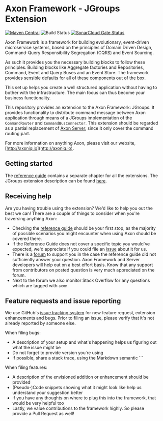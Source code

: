 # Axon Framework - JGroups Extension
[![Maven Central](https://maven-badges.herokuapp.com/maven-central/org.axonframework.extensions.jgroups/axon-jgroups/badge.svg)](https://maven-badges.herokuapp.com/maven-central/org.axonframework.extensions.jgroups/axon-jgroups/)
![Build Status](https://github.com/AxonFramework/extension-jgroups/workflows/JGroups%20Extension/badge.svg?branch=master)
[![SonarCloud Gate Status](https://sonarcloud.io/api/project_badges/measure?project=AxonFramework_extension-jgroups&metric=alert_status)](https://sonarcloud.io/dashboard?id=AxonFramework_extension-jgroups)

Axon Framework is a framework for building evolutionary, event-driven microservice systems,
 based on the principles of Domain Driven Design, Command-Query Responsibility Segregation (CQRS) and Event Sourcing.

As such it provides you the necessary building blocks to follow these principles. 
Building blocks like Aggregate factories and Repositories, Command, Event and Query Buses and an Event Store.
The framework provides sensible defaults for all of these components out of the box.

This set up helps you create a well structured application without having to bother with the infrastructure.
The main focus can thus become your business functionality.

This repository provides an extension to the Axon Framework: JGroups.
It provides functionality to distribute command message between Axon application through means of a JGroups 
 implementation of the `CommandRouter` and `CommandBusConnector`.
This extension should be regarded as a partial replacement of [Axon Server](https://axoniq.io/product-overview/axon-server),
 since it only cover the command routing part.
  
For more information on anything Axon, please visit our website, [http://axoniq.io](http://axoniq.io).

## Getting started

The [reference guide](https://docs.axoniq.io) contains a separate chapter for all the extensions.
The JGroups extension description can be found [here](https://docs.axoniq.io/reference-guide/extensions/jgroups).

## Receiving help

Are you having trouble using the extension? 
We'd like to help you out the best we can!
There are a couple of things to consider when you're traversing anything Axon:

* Checking the [reference guide](https://docs.axoniq.io/reference-guide/extensions/jgroups) should be your first stop,
 as the majority of possible scenarios you might encounter when using Axon should be covered there.
* If the Reference Guide does not cover a specific topic you would've expected,
 we'd appreciate if you could file an [issue](https://github.com/AxonIQ/reference-guide/issues) about it for us. 
* There is a [forum](https://discuss.axoniq.io/) to support you in the case the reference guide did not sufficiently answer your question.
Axon Framework and Server developers will help out on a best effort basis.
Know that any support from contributors on posted question is very much appreciated on the forum.
* Next to the forum we also monitor Stack Overflow for any questions which are tagged with `axon`.

## Feature requests and issue reporting

We use GitHub's [issue tracking system](https://github.com/AxonFramework/extension-jgroups/issues) for new feature 
request, extension enhancements and bugs. 
Prior to filing an issue, please verify that it's not already reported by someone else.

When filing bugs:
* A description of your setup and what's happening helps us figuring out what the issue might be
* Do not forget to provide version you're using
* If possible, share a stack trace, using the Markdown semantic ```

When filing features:
* A description of the envisioned addition or enhancement should be provided
* (Pseudo-)Code snippets showing what it might look like help us understand your suggestion better 
* If you have any thoughts on where to plug this into the framework, that would be very helpful too
* Lastly, we value contributions to the framework highly. So please provide a Pull Request as well!
 